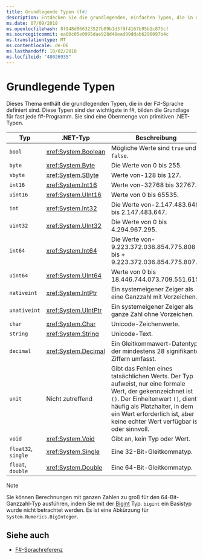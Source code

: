 ```yaml
---
title: Grundlegende Typen (f#)
description: Entdecken Sie die grundlegenden, einfachen Typen, die in der Sprache f# verwendet werden.
ms.date: 07/09/2018
ms.openlocfilehash: 8f948d066323527b09b1d3f9f4167b95b1c875cf
ms.sourcegitcommit: ea00c05e0995dae928d48ead99ddab6296097b4c
ms.translationtype: MT
ms.contentlocale: de-DE
ms.lasthandoff: 10/02/2018
ms.locfileid: "48026935"
---
```

# <a name="basic-types"></a>Grundlegende Typen

Dieses Thema enthält die grundlegenden Typen, die in der F#-Sprache definiert sind. Diese Typen sind der wichtigste in f#, bilden die Grundlage für fast jede f#-Programm. Sie sind eine Obermenge von primitiven .NET-Typen.

|Typ|.NET-Typ|Beschreibung|
|----|---------|-----------|
|`bool`|<xref:System.Boolean>|Mögliche Werte sind `true` und `false`.|
|`byte`|<xref:System.Byte>|Die Werte von 0 bis 255.|
|`sbyte`|<xref:System.SByte>|Werte von-128 bis 127.|
|`int16`|<xref:System.Int16>|Werte von-32768 bis 32767.|
|`uint16`|<xref:System.UInt16>|Werte von 0 bis 65535.|
|`int`|<xref:System.Int32>|Die Werte von-2.147.483.648 bis 2.147.483.647.|
|`uint32`|<xref:System.UInt32>|Die Werte von 0 bis 4.294.967.295.|
|`int64`|<xref:System.Int64>|Die Werte von-9.223.372.036.854.775.808 bis + 9.223.372.036.854.775.807.|
|`uint64`|<xref:System.UInt64>|Werte von 0 bis 18.446.744.073.709.551.615.|
|`nativeint`|<xref:System.IntPtr>|Ein systemeigener Zeiger als eine Ganzzahl mit Vorzeichen.|
|`unativeint`|<xref:System.UIntPtr>|Ein systemeigener Zeiger als ganze Zahl ohne Vorzeichen.|
|`char`|<xref:System.Char>|Unicode-Zeichenwerte.|
|`string`|<xref:System.String>|Unicode-Text.|
|`decimal`|<xref:System.Decimal>|Ein Gleitkommawert-Datentyp, der mindestens 28 signifikante Ziffern umfasst.|
|`unit`|Nicht zutreffend|Gibt das Fehlen eines tatsächlichen Werts. Der Typ aufweist, nur eine formale Wert, der gekennzeichnet ist `()`. Der Einheitenwert `()`, dient häufig als Platzhalter, in dem ein Wert erforderlich ist, aber keine echter Wert verfügbar ist oder sinnvoll.|
|`void`|<xref:System.Void>|Gibt an, kein Typ oder Wert.|
|`float32`, `single`|<xref:System.Single>|Eine 32-Bit-Gleitkommatyp.|
|`float`, `double`|<xref:System.Double>|Eine 64-Bit-Gleitkommatyp.|

>[!NOTE]
Sie können Berechnungen mit ganzen Zahlen zu groß für den 64-Bit-Ganzzahl-Typ ausführen, indem Sie mit der [Bigint](https://msdn.microsoft.com/library/dc8be18d-4042-46c4-b136-2f21a84f6efa) Typ. `bigint` ein Basistyp wurde nicht betrachtet werden. Es ist eine Abkürzung für `System.Numerics.BigInteger`.

## <a name="see-also"></a>Siehe auch

- [F#-Sprachreferenz](index.md)
